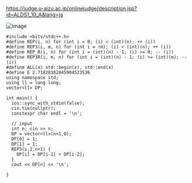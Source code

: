 https://judge.u-aizu.ac.jp/onlinejudge/description.jsp?id=ALDS1_10_A&lang=ja

![image](https://user-images.githubusercontent.com/46245101/113718293-778a4080-9727-11eb-991c-d09f34ed301c.png)

```
#include <bits/stdc++.h>
#define REP(i, n) for (int i = 0; (i) < (int)(n); ++ (i))
#define REP3(i, m, n) for (int i = (m); (i) < (int)(n); ++ (i))
#define REP_R(i, n) for (int i = (int)(n) - 1; (i) >= 0; -- (i))
#define REP3R(i, m, n) for (int i = (int)(n) - 1; (i) >= (int)(m); -- (i))
#define ALL(x) std::begin(x), std::end(x)
#define E 2.71828182845904523536
using namespace std;
using ll = long long;
vector<ll> DP;

int main() {
  ios::sync_with_stdio(false);
  cin.tie(nullptr);
  constexpr char endl = '\n';

  // input
  int n; cin >> n;
  DP = vector<ll>(n+1,0);
  DP[0] = 1;
  DP[1] = 1;
  REP3(i,2,n+1) {
    DP[i] = DP[i-1] + DP[i-2];
  }
  cout << DP[n] << '\n';

}
```
